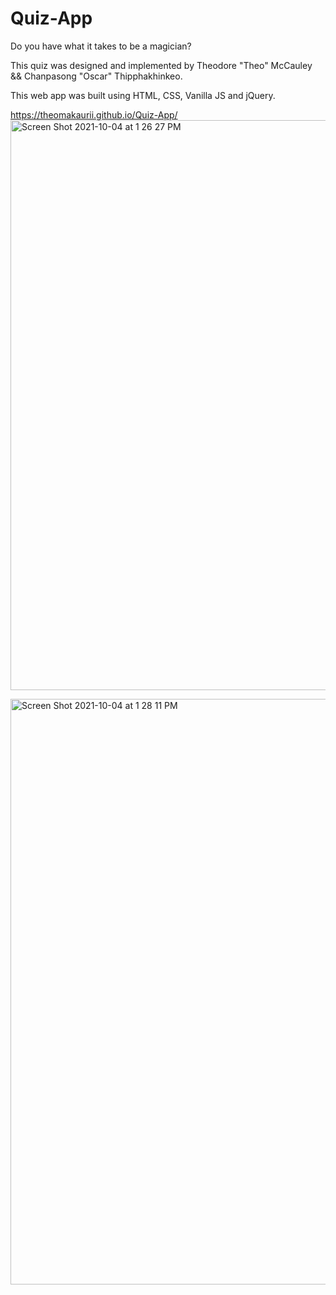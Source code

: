 # Quiz-App

Do you have what it takes to be a magician?

This quiz was designed and implemented by Theodore "Theo" McCauley && Chanpasong "Oscar" Thipphakhinkeo.

This web app was built using HTML, CSS, Vanilla JS and jQuery.

https://theomakaurii.github.io/Quiz-App/
<img width="912" alt="Screen Shot 2021-10-04 at 1 26 27 PM" src="https://user-images.githubusercontent.com/63071655/135896677-9f47e5b4-c647-41c2-b11e-32be80b0a968.png">

<img width="937" alt="Screen Shot 2021-10-04 at 1 28 11 PM" src="https://user-images.githubusercontent.com/63071655/135896810-07dc8611-cc7e-4032-9a27-a33235fad61c.png">
